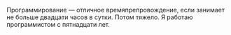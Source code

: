 Программирование&nbsp;&mdash; отличное времяпрепровождение, если занимает не больше двадцати часов в сутки. Потом тяжело.
Я работаю программистом с пятнадцати лет.
